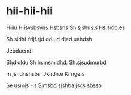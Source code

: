 # hii-hii-hii
Hiiiu
Hiisvsbsvns
Hsbsns
Sh sjshns.s
Hs.sidb.es

Sh sidhf frijf.rjd dd.ud djed.uehdsh



Jebduend.


Shd dldu 
Sh
hsmsmidhd.
Sh.sjsudmurbd



m jshdnshsbs. Jkhdn.e
Ki nge.s

Se usmis
Hs
Sjmsbd sjshba jscs sbssb

